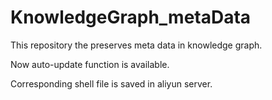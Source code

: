 # KnowledgeGraph_metaData
This repository the preserves meta data in knowledge graph.

Now auto-update function is available. 

Corresponding shell file is saved in aliyun server.
